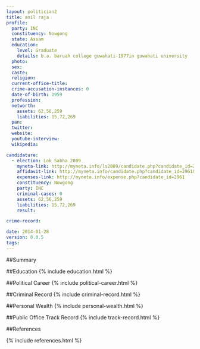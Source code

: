 ```yaml
---
layout: politician2
title: anil raja
profile: 
  party: INC
  constituency: Nowgong
  state: Assam
  education: 
    level: Graduate
    details: b.a. baruah college guwahati-1977in guwahati university
  photo: 
  sex: 
  caste: 
  religion: 
  current-office-title: 
  crime-accusation-instances: 0
  date-of-birth: 1959
  profession: 
  networth: 
    assets: 62,56,259
    liabilities: 15,72,269
  pan: 
  twitter: 
  website: 
  youtube-interview: 
  wikipedia: 

candidature: 
  - election: Lok Sabha 2009
    myneta-link: http://myneta.info/ls2009/candidate.php?candidate_id=2961
    affidavit-link: http://myneta.info/candidate.php?candidate_id=2961&scan=original
    expenses-link: http://myneta.info/expense.php?candidate_id=2961
    constituency: Nowgong 
    party: INC
    criminal-cases: 0
    assets: 62,56,259
    liabilities: 15,72,269
    result:  

crime-record: 

date: 2014-01-28
version: 0.0.5
tags: 
---
```

##Summary


##Education
{% include education.html %}


##Political Career
{% include political-career.html %}


##Criminal Record
{% include criminal-record.html %}


##Personal Wealth
{% include personal-wealth.html %}


##Public Office Track Record
{% include track-record.html %}


##References


{% include references.html %}